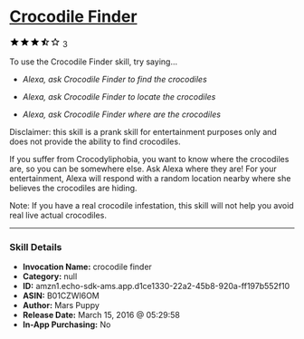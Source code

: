 # [Crocodile Finder](http://alexa.amazon.com/#skills/amzn1.echo-sdk-ams.app.d1ce1330-22a2-45b8-920a-ff197b552f10)
![3.1 stars](../../images/ic_star_black_18dp_1x.png)![3.1 stars](../../images/ic_star_black_18dp_1x.png)![3.1 stars](../../images/ic_star_black_18dp_1x.png)![3.1 stars](../../images/ic_star_half_black_18dp_1x.png)![3.1 stars](../../images/ic_star_border_black_18dp_1x.png) 3

To use the Crocodile Finder skill, try saying...

* *Alexa, ask Crocodile Finder to find the crocodiles*

* *Alexa, ask Crocodile Finder to locate the crocodiles*

* *Alexa, ask Crocodile Finder where are the crocodiles*

Disclaimer: this skill is a prank skill for entertainment purposes only and does not provide the ability to find crocodiles.

If you suffer from Crocodyliphobia, you want to know where the crocodiles are, so you can be somewhere else. Ask Alexa where they are! For your entertainment, Alexa will respond with a random location nearby where she believes the crocodiles are hiding. 

Note: If you have a real crocodile infestation, this skill will not help you avoid real live actual crocodiles.

***

### Skill Details

* **Invocation Name:** crocodile finder
* **Category:** null
* **ID:** amzn1.echo-sdk-ams.app.d1ce1330-22a2-45b8-920a-ff197b552f10
* **ASIN:** B01CZWI6OM
* **Author:** Mars Puppy
* **Release Date:** March 15, 2016 @ 05:29:58
* **In-App Purchasing:** No
